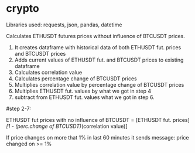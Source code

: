 # crypto

Libraries used: requests, json, pandas, datetime

Calculates ETHUSDT futures prices without influence of BTCUSDT prices.

1. It creates dataframe with historical data of both ETHUSDT fut. prices and BTCUSDT prices
2. Adds current values of ETHUSDT fut. and BTCUSDT prices to existing dataframe
3. Calculates correlation value
4. Calculates percentage change of BTCUSDT prices
5. Multiplies correlation value by percentage change of BTCUSDT prices
6. Multiplies ETHUSDT fut. values by what we got in step 4
7. subtract from ETHUSDT fut. values what we got in step 6.

#step 2-7:

ETHUSDT fut prices with no influence of BTCUSDT =
[ETHUSDT fut. prices]*[1 - (perc.change of BTCUSDT)*(correlation value)]


If price changes on more that 1% in last 60 minutes it sends message: price changed on >= 1%
